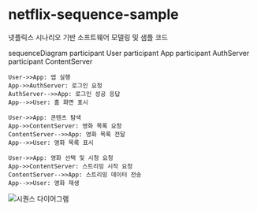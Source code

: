 # netflix-sequence-sample
넷플릭스 시나리오 기반 소프트웨어 모델링 및 샘플 코드

sequenceDiagram
    participant User
    participant App
    participant AuthServer
    participant ContentServer

    User->>App: 앱 실행
    App->>AuthServer: 로그인 요청
    AuthServer-->>App: 로그인 성공 응답
    App-->>User: 홈 화면 표시

    User->>App: 콘텐츠 탐색
    App->>ContentServer: 영화 목록 요청
    ContentServer-->>App: 영화 목록 전달
    App-->>User: 영화 목록 표시

    User->>App: 영화 선택 및 시청 요청
    App->>ContentServer: 스트리밍 시작 요청
    ContentServer-->>App: 스트리밍 데이터 전송
    App-->>User: 영화 재생
    
![시퀀스 다이어그램](https://github.com/JiYeon0730/netflix-sequence-sample/blob/main/sequence.png?raw=true)
